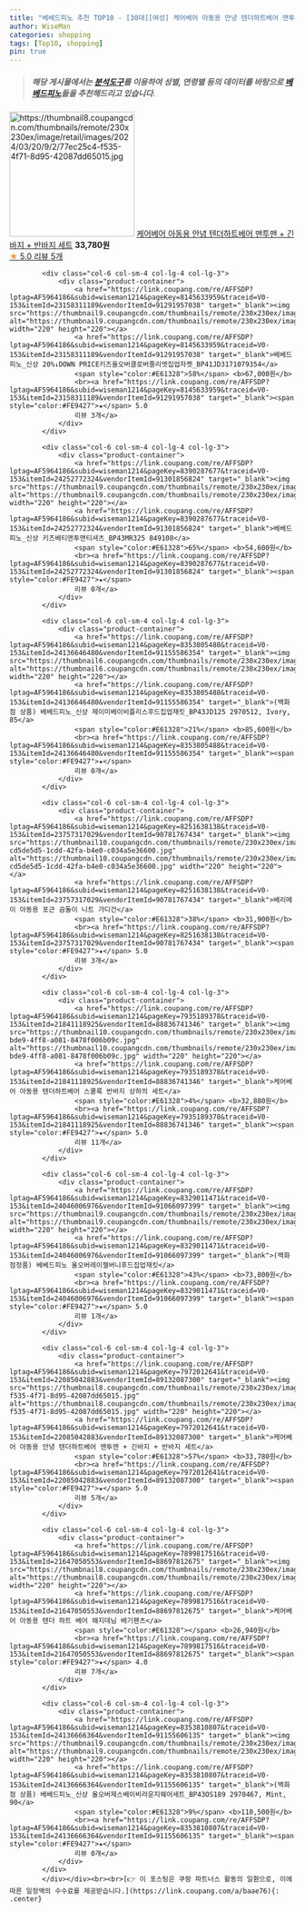 ```yaml
---
title: "베베드피노 추천 TOP10 - [30대][여성] 케어베어 아동용 안녕 텐더하트베어 맨투맨 + 긴바지 + 반바지 세트"
author: WiseMan
categories: shopping
tags: [Top10, shopping]
pin: true
---
```


> ##### 해당 게시물에서는 [**분석도구**](https://itemscout.io/)를 이용하여 **성별**, **연령별** 등의 데이터를 바탕으로 [**베베드피노**](https://link.coupang.com/a/baae76)들을 추천해드리고 있습니다.
<div class="container"><div class="row">
            <div class="col-6 col-sm-4 col-lg-4 col-lg-3">
                <div class="product-container">
                    <a href="https://link.coupang.com/re/AFFSDP?lptag=AF5964186&subid=wiseman1214&pageKey=7972012641&traceid=V0-153&itemId=22085042886&vendorItemId=89132087343" target="_blank"><img src="https://thumbnail8.coupangcdn.com/thumbnails/remote/230x230ex/image/retail/images/2024/03/20/9/2/77ec25c4-f535-4f71-8d95-42087dd65015.jpg" alt="https://thumbnail8.coupangcdn.com/thumbnails/remote/230x230ex/image/retail/images/2024/03/20/9/2/77ec25c4-f535-4f71-8d95-42087dd65015.jpg" width="220" height="220"></a>
                    <a href="https://link.coupang.com/re/AFFSDP?lptag=AF5964186&subid=wiseman1214&pageKey=7972012641&traceid=V0-153&itemId=22085042886&vendorItemId=89132087343" target="_blank">케어베어 아동용 안녕 텐더하트베어 맨투맨 + 긴바지 + 반바지 세트</a>
                    <span style="color:#E61328"></span> <b>33,780원</b>
                    <br><a href="https://link.coupang.com/re/AFFSDP?lptag=AF5964186&subid=wiseman1214&pageKey=7972012641&traceid=V0-153&itemId=22085042886&vendorItemId=89132087343" target="_blank"><span style="color:#FE9427">★</span> 5.0
                    리뷰 5개</a>
                </div>
            </div>
            
            <div class="col-6 col-sm-4 col-lg-4 col-lg-3">
                <div class="product-container">
                    <a href="https://link.coupang.com/re/AFFSDP?lptag=AF5964186&subid=wiseman1214&pageKey=8145633959&traceid=V0-153&itemId=23158311189&vendorItemId=91291957038" target="_blank"><img src="https://thumbnail9.coupangcdn.com/thumbnails/remote/230x230ex/image/vendor_inventory/e4f4/83b0a57ac8005732badb71bc00173c9e5cb8b9d7344d73e96f097341f56a.jpg" alt="https://thumbnail9.coupangcdn.com/thumbnails/remote/230x230ex/image/vendor_inventory/e4f4/83b0a57ac8005732badb71bc00173c9e5cb8b9d7344d73e96f097341f56a.jpg" width="220" height="220"></a>
                    <a href="https://link.coupang.com/re/AFFSDP?lptag=AF5964186&subid=wiseman1214&pageKey=8145633959&traceid=V0-153&itemId=23158311189&vendorItemId=91291957038" target="_blank">베베드피노_신상 20%↓DOWN PRICE키즈올오버클로버줄리엣집업자켓_BP41JD3171079354</a>
                    <span style="color:#E61328">58%</span> <b>67,000원</b>
                    <br><a href="https://link.coupang.com/re/AFFSDP?lptag=AF5964186&subid=wiseman1214&pageKey=8145633959&traceid=V0-153&itemId=23158311189&vendorItemId=91291957038" target="_blank"><span style="color:#FE9427">★</span> 5.0
                    리뷰 3개</a>
                </div>
            </div>
            
            <div class="col-6 col-sm-4 col-lg-4 col-lg-3">
                <div class="product-container">
                    <a href="https://link.coupang.com/re/AFFSDP?lptag=AF5964186&subid=wiseman1214&pageKey=8390287677&traceid=V0-153&itemId=24252772324&vendorItemId=91301856824" target="_blank"><img src="https://thumbnail9.coupangcdn.com/thumbnails/remote/230x230ex/image/vendor_inventory/fdec/b17abc70188c0bf18ee1db0334a322aa1beb84863efada4acc67a1a1259f.jpg" alt="https://thumbnail9.coupangcdn.com/thumbnails/remote/230x230ex/image/vendor_inventory/fdec/b17abc70188c0bf18ee1db0334a322aa1beb84863efada4acc67a1a1259f.jpg" width="220" height="220"></a>
                    <a href="https://link.coupang.com/re/AFFSDP?lptag=AF5964186&subid=wiseman1214&pageKey=8390287677&traceid=V0-153&itemId=24252772324&vendorItemId=91301856824" target="_blank">베베드피노_신상 키즈베티맨투맨티셔츠_BP43MR325 849108</a>
                    <span style="color:#E61328">65%</span> <b>54,600원</b>
                    <br><a href="https://link.coupang.com/re/AFFSDP?lptag=AF5964186&subid=wiseman1214&pageKey=8390287677&traceid=V0-153&itemId=24252772324&vendorItemId=91301856824" target="_blank"><span style="color:#FE9427">★</span> 
                    리뷰 0개</a>
                </div>
            </div>
            
            <div class="col-6 col-sm-4 col-lg-4 col-lg-3">
                <div class="product-container">
                    <a href="https://link.coupang.com/re/AFFSDP?lptag=AF5964186&subid=wiseman1214&pageKey=8353805488&traceid=V0-153&itemId=24136646480&vendorItemId=91155586354" target="_blank"><img src="https://thumbnail6.coupangcdn.com/thumbnails/remote/230x230ex/image/vendor_inventory/1437/053aff568e4a0f115fe5aad048cc19c011549479e90637362f342c8d023b.jpg" alt="https://thumbnail6.coupangcdn.com/thumbnails/remote/230x230ex/image/vendor_inventory/1437/053aff568e4a0f115fe5aad048cc19c011549479e90637362f342c8d023b.jpg" width="220" height="220"></a>
                    <a href="https://link.coupang.com/re/AFFSDP?lptag=AF5964186&subid=wiseman1214&pageKey=8353805488&traceid=V0-153&itemId=24136646480&vendorItemId=91155586354" target="_blank">(백화점 상품) 베베드피노_신상 제이미베이비플리스후드집업재킷_BP43JD125 2970512, Ivory, 85</a>
                    <span style="color:#E61328">21%</span> <b>85,600원</b>
                    <br><a href="https://link.coupang.com/re/AFFSDP?lptag=AF5964186&subid=wiseman1214&pageKey=8353805488&traceid=V0-153&itemId=24136646480&vendorItemId=91155586354" target="_blank"><span style="color:#FE9427">★</span> 
                    리뷰 0개</a>
                </div>
            </div>
            
            <div class="col-6 col-sm-4 col-lg-4 col-lg-3">
                <div class="product-container">
                    <a href="https://link.coupang.com/re/AFFSDP?lptag=AF5964186&subid=wiseman1214&pageKey=8251638138&traceid=V0-153&itemId=23757317029&vendorItemId=90781767434" target="_blank"><img src="https://thumbnail10.coupangcdn.com/thumbnails/remote/230x230ex/image/retail/images/786994587802240-cd5de5d5-1cdd-42fa-b4e0-c034a5e36600.jpg" alt="https://thumbnail10.coupangcdn.com/thumbnails/remote/230x230ex/image/retail/images/786994587802240-cd5de5d5-1cdd-42fa-b4e0-c034a5e36600.jpg" width="220" height="220"></a>
                    <a href="https://link.coupang.com/re/AFFSDP?lptag=AF5964186&subid=wiseman1214&pageKey=8251638138&traceid=V0-153&itemId=23757317029&vendorItemId=90781767434" target="_blank">베리메이 아동용 포근 곰돌이 니트 가디건</a>
                    <span style="color:#E61328">38%</span> <b>31,900원</b>
                    <br><a href="https://link.coupang.com/re/AFFSDP?lptag=AF5964186&subid=wiseman1214&pageKey=8251638138&traceid=V0-153&itemId=23757317029&vendorItemId=90781767434" target="_blank"><span style="color:#FE9427">★</span> 5.0
                    리뷰 3개</a>
                </div>
            </div>
            
            <div class="col-6 col-sm-4 col-lg-4 col-lg-3">
                <div class="product-container">
                    <a href="https://link.coupang.com/re/AFFSDP?lptag=AF5964186&subid=wiseman1214&pageKey=7935189378&traceid=V0-153&itemId=21841118925&vendorItemId=88836741346" target="_blank"><img src="https://thumbnail10.coupangcdn.com/thumbnails/remote/230x230ex/image/retail/images/2024/02/28/15/6/11069da8-bde9-4ff8-a081-8478f006b09c.jpg" alt="https://thumbnail10.coupangcdn.com/thumbnails/remote/230x230ex/image/retail/images/2024/02/28/15/6/11069da8-bde9-4ff8-a081-8478f006b09c.jpg" width="220" height="220"></a>
                    <a href="https://link.coupang.com/re/AFFSDP?lptag=AF5964186&subid=wiseman1214&pageKey=7935189378&traceid=V0-153&itemId=21841118925&vendorItemId=88836741346" target="_blank">케어베어 아동용 텐더하트베어 스쿨룩 반바지 상하의 세트</a>
                    <span style="color:#E61328">4%</span> <b>32,880원</b>
                    <br><a href="https://link.coupang.com/re/AFFSDP?lptag=AF5964186&subid=wiseman1214&pageKey=7935189378&traceid=V0-153&itemId=21841118925&vendorItemId=88836741346" target="_blank"><span style="color:#FE9427">★</span> 5.0
                    리뷰 11개</a>
                </div>
            </div>
            
            <div class="col-6 col-sm-4 col-lg-4 col-lg-3">
                <div class="product-container">
                    <a href="https://link.coupang.com/re/AFFSDP?lptag=AF5964186&subid=wiseman1214&pageKey=8329011471&traceid=V0-153&itemId=24046006976&vendorItemId=91066097399" target="_blank"><img src="https://thumbnail9.coupangcdn.com/thumbnails/remote/230x230ex/image/vendor_inventory/ddf7/81df097d5b20116e59e2e9eeccafbe4bfb8483de454a7bdfa96943a6a96c.jpg" alt="https://thumbnail9.coupangcdn.com/thumbnails/remote/230x230ex/image/vendor_inventory/ddf7/81df097d5b20116e59e2e9eeccafbe4bfb8483de454a7bdfa96943a6a96c.jpg" width="220" height="220"></a>
                    <a href="https://link.coupang.com/re/AFFSDP?lptag=AF5964186&subid=wiseman1214&pageKey=8329011471&traceid=V0-153&itemId=24046006976&vendorItemId=91066097399" target="_blank">(백화점정품) 베베드피노 올오버레이첼버니후드집업재킷</a>
                    <span style="color:#E61328">43%</span> <b>73,800원</b>
                    <br><a href="https://link.coupang.com/re/AFFSDP?lptag=AF5964186&subid=wiseman1214&pageKey=8329011471&traceid=V0-153&itemId=24046006976&vendorItemId=91066097399" target="_blank"><span style="color:#FE9427">★</span> 5.0
                    리뷰 1개</a>
                </div>
            </div>
            
            <div class="col-6 col-sm-4 col-lg-4 col-lg-3">
                <div class="product-container">
                    <a href="https://link.coupang.com/re/AFFSDP?lptag=AF5964186&subid=wiseman1214&pageKey=7972012641&traceid=V0-153&itemId=22085042883&vendorItemId=89132087300" target="_blank"><img src="https://thumbnail8.coupangcdn.com/thumbnails/remote/230x230ex/image/retail/images/2024/03/20/9/2/77ec25c4-f535-4f71-8d95-42087dd65015.jpg" alt="https://thumbnail8.coupangcdn.com/thumbnails/remote/230x230ex/image/retail/images/2024/03/20/9/2/77ec25c4-f535-4f71-8d95-42087dd65015.jpg" width="220" height="220"></a>
                    <a href="https://link.coupang.com/re/AFFSDP?lptag=AF5964186&subid=wiseman1214&pageKey=7972012641&traceid=V0-153&itemId=22085042883&vendorItemId=89132087300" target="_blank">케어베어 아동용 안녕 텐더하트베어 맨투맨 + 긴바지 + 반바지 세트</a>
                    <span style="color:#E61328">57%</span> <b>33,780원</b>
                    <br><a href="https://link.coupang.com/re/AFFSDP?lptag=AF5964186&subid=wiseman1214&pageKey=7972012641&traceid=V0-153&itemId=22085042883&vendorItemId=89132087300" target="_blank"><span style="color:#FE9427">★</span> 5.0
                    리뷰 5개</a>
                </div>
            </div>
            
            <div class="col-6 col-sm-4 col-lg-4 col-lg-3">
                <div class="product-container">
                    <a href="https://link.coupang.com/re/AFFSDP?lptag=AF5964186&subid=wiseman1214&pageKey=7899817516&traceid=V0-153&itemId=21647050553&vendorItemId=88697812675" target="_blank"><img src="https://thumbnail8.coupangcdn.com/thumbnails/remote/230x230ex/image/rs_quotation_api/0tyzi8t7/535dd1ac238a4abc8b472ea3c1c43bcc.jpg" alt="https://thumbnail8.coupangcdn.com/thumbnails/remote/230x230ex/image/rs_quotation_api/0tyzi8t7/535dd1ac238a4abc8b472ea3c1c43bcc.jpg" width="220" height="220"></a>
                    <a href="https://link.coupang.com/re/AFFSDP?lptag=AF5964186&subid=wiseman1214&pageKey=7899817516&traceid=V0-153&itemId=21647050553&vendorItemId=88697812675" target="_blank">케어베어 아동용 텐더 하트 베어 해지데님 배기팬츠</a>
                    <span style="color:#E61328"></span> <b>26,940원</b>
                    <br><a href="https://link.coupang.com/re/AFFSDP?lptag=AF5964186&subid=wiseman1214&pageKey=7899817516&traceid=V0-153&itemId=21647050553&vendorItemId=88697812675" target="_blank"><span style="color:#FE9427">★</span> 4.0
                    리뷰 7개</a>
                </div>
            </div>
            
            <div class="col-6 col-sm-4 col-lg-4 col-lg-3">
                <div class="product-container">
                    <a href="https://link.coupang.com/re/AFFSDP?lptag=AF5964186&subid=wiseman1214&pageKey=8353810807&traceid=V0-153&itemId=24136666364&vendorItemId=91155606135" target="_blank"><img src="https://thumbnail9.coupangcdn.com/thumbnails/remote/230x230ex/image/vendor_inventory/93f0/ff0a40c9112486e68775f040f93eb146781e0d35c0f09a4f2bcf62fdb2f8.jpg" alt="https://thumbnail9.coupangcdn.com/thumbnails/remote/230x230ex/image/vendor_inventory/93f0/ff0a40c9112486e68775f040f93eb146781e0d35c0f09a4f2bcf62fdb2f8.jpg" width="220" height="220"></a>
                    <a href="https://link.coupang.com/re/AFFSDP?lptag=AF5964186&subid=wiseman1214&pageKey=8353810807&traceid=V0-153&itemId=24136666364&vendorItemId=91155606135" target="_blank">(백화점 상품) 베베드피노_신상 올오버제스베이비라운지웨어세트_BP43OS189 2970467, Mint, 90</a>
                    <span style="color:#E61328">9%</span> <b>110,500원</b>
                    <br><a href="https://link.coupang.com/re/AFFSDP?lptag=AF5964186&subid=wiseman1214&pageKey=8353810807&traceid=V0-153&itemId=24136666364&vendorItemId=91155606135" target="_blank"><span style="color:#FE9427">★</span> 
                    리뷰 0개</a>
                </div>
            </div>
            </div></div><br><br>[👉 이 포스팅은 쿠팡 파트너스 활동의 일환으로, 이에 따른 일정액의 수수료를 제공받습니다.](https://link.coupang.com/a/baae76){: .center}